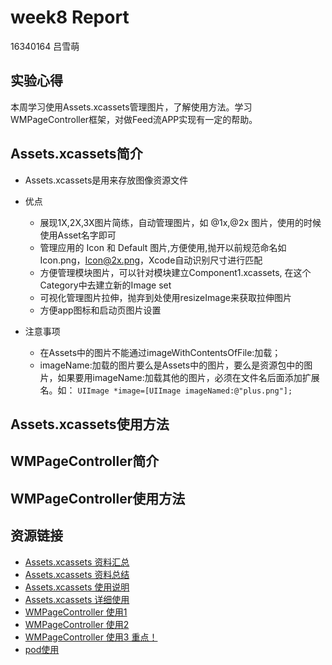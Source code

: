 # week8 Report
16340164 吕雪萌

## 实验心得
本周学习使用Assets.xcassets管理图片，了解使用方法。学习WMPageController框架，对做Feed流APP实现有一定的帮助。

## Assets.xcassets简介

- Assets.xcassets是用来存放图像资源文件
- 优点

  - 展现1X,2X,3X图片简练，自动管理图片，如 @1x,@2x 图片，使用的时候使用Asset名字即可
  - 管理应用的 Icon 和 Default 图片,方便使用,抛开以前规范命名如 Icon.png，Icon@2x.png，Xcode自动识别尺寸进行匹配
  - 方便管理模块图片，可以针对模块建立Component1.xcassets, 在这个Category中去建立新的Image set
  - 可视化管理图片拉伸，抛弃到处使用resizeImage来获取拉伸图片
  - 方便app图标和启动页图片设置
  
- 注意事项
  - 在Assets中的图片不能通过imageWithContentsOfFile:加载；
  - imageName:加载的图片要么是Assets中的图片，要么是资源包中的图片，如果要用imageName:加载其他的图片，必须在文件名后面添加扩展名。如：
  ```UIImage *image=[UIImage imageNamed:@"plus.png"];```
  
## Assets.xcassets使用方法

## WMPageController简介

## WMPageController使用方法


## 资源链接

- [Assets.xcassets 资料汇总](https://blog.csdn.net/seadogprogrammer/article/details/52170722)
- [Assets.xcassets 资料总结](https://blog.csdn.net/u012371575/article/details/78584996)
- [Assets.xcassets 使用说明](https://www.jianshu.com/p/c35ce599f7da)
- [Assets.xcassets 详细使用](https://www.cnblogs.com/W-Kr/p/5381750.html)
- [WMPageController 使用1](https://juejin.im/post/5a3889bb518825127e745af5)
- [WMPageController 使用2](https://www.jianshu.com/p/e2503fb3241b)
- [WMPageController 使用3 重点！](https://blog.csdn.net/yubo_725/article/details/51159633)
- [pod使用](https://www.jianshu.com/p/5a74c0842cf2)
